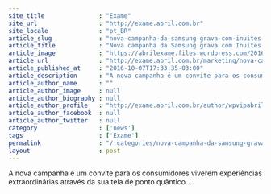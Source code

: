 ```yaml
---
site_title               : "Exame"
site_url                 : "http://exame.abril.com.br"
site_locale              : "pt_BR"
article_slug             : "nova-campanha-da-samsung-grava-com-inuites-no-alasca"
article_title            : "Nova campanha da Samsung grava com Inuítes no Alasca"
article_image            : "https://abrilexame.files.wordpress.com/2016/10/size_960_16_9_campanha-samsung.jpg?quality=70&strip=all&w=960"
article_url              : "http://exame.abril.com.br/marketing/nova-campanha-da-samsung-grava-com-inuites-no-alasca/"
article_published_at     : "2016-10-07T17:33:35-03:00"
article_description      : "A nova campanha é um convite para os consumidores viverem experiências extraordinárias através da sua tela de ponto quântico..."
article_author_name      : ""
article_author_image     : null
article_author_biography : null
article_author_profile   : "http://exame.abril.com.br/author/wpvipabril/"
article_author_facebook  : null
article_author_twitter   : null
category                 : ['news']
tags                     : ['Exame']
permalink                : "/:categories/nova-campanha-da-samsung-grava-com-inuites-no-alasca/"
layout                   : post
---
```


A nova campanha é um convite para os consumidores viverem experiências extraordinárias através da sua tela de ponto quântico...
